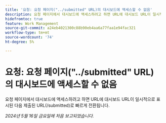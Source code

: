 ```yaml
---
title: '요청: 요청 페이지("../submitted" URL)의 대시보드에 액세스할 수 없음'
description: 요청 페이지에서 대시보드에 액세스하려고 하면 URL에 대시보드 URL이 일시적으로 표시된 다음 제출된 URL(/submitted)로 빠르게 전환됩니다.
hidefromtoc: true
feature: Work Management
source-git-commit: a24eb4021300c88b90eb4aa6a77faa1e94fac321
workflow-type: tm+mt
source-wordcount: '74'
ht-degree: 5%

---
```



# 요청: 요청 페이지(&quot;../submitted&quot; URL)의 대시보드에 액세스할 수 없음

요청 페이지에서 대시보드에 액세스하려고 하면 URL에 대시보드 URL이 일시적으로 표시된 다음 제출된 URL(/submitted)로 빠르게 전환됩니다.

_2024년 5월 16일 금요일에 처음 보고되었습니다._



